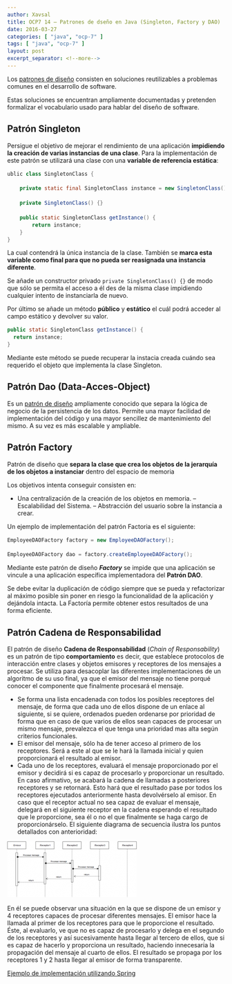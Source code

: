 ```yaml
---
author: Xavsal
title: OCP7 14 – Patrones de dseño en Java (Singleton, Factory y DAO)
date: 2016-03-27
categories: [ "java", "ocp-7" ]
tags: [ "java", "ocp-7" ]
layout: post
excerpt_separator: <!--more-->
---
```


<!--more-->

Los [patrones de diseño](https://es.wikipedia.org/wiki/Patr%C3%B3n_de_dise%C3%B1o) consisten en soluciones reutilizables a problemas comunes en el desarrollo de software.

Estas soluciones se encuentran ampliamente documentadas y pretenden formalizar el vocabulario usado para hablar del diseño de software.

## Patrón Singleton

Persigue el objetivo de mejorar el rendimiento de una aplicación **impidiendo la creación de varias instancias de una clase**.
Para la implementación de este patrón se utilizará una clase con una **variable de referencia estática**:

```java
ublic class SingletonClass {
     
    private static final SingletonClass instance = new SingletonClass();
     
    private SingletonClass() {}
     
    public static SingletonClass getInstance() {
        return instance;
    }
}
```

La cual contendrá la única instancia de la clase. También se **marca esta variable como final para que no pueda ser reasignada  una instancia diferente**.

Se añade un constructor privado `private SingletonClass() {}` de modo que sólo se permita el acceso a él des de la misma clase impidiendo cualquier intento de instanciarla de nuevo.

Por último se añade un método **público** y **estático** el cuál podrá acceder al campo estático y devolver su valor.

```java
public static SingletonClass getInstance() {
  return instance; 
}
```

Mediante este método se puede recuperar la instacia creada cuándo sea requerido el objeto que implementa la clase Singleton.

## Patrón Dao (Data-Acces-Object)

Es un [patrón de diseño](https://es.wikipedia.org/wiki/Data_Access_Object) ampliamente conocido que separa la lógica de negocio de la persistencia de los datos.
Permite una mayor facilidad de implementación del código y una mayor sencillez de mantenimiento del mismo. A su vez es más escalable y ampliable.

## Patrón Factory

Patrón de diseño que **separa la clase que crea los objetos de la jerarquía de los objetos a instanciar** dentro del espacio de memoria

Los objetivos intenta conseguir consisten en:

- Una centralización de la creación de los objetos en memoria.
– Escalabilidad del Sistema.
– Abstracción del usuario sobre la instancia a crear.

Un ejemplo de implementación del patrón Factoria es el siguiente:

```java
EmployeeDAOFactory factory = new EmployeeDAOFactory();
 
EmployeeDAOFactory dao = factory.createEmployeeDAOFactory();
```

Mediante este patrón de diseño **_Factory_** se impide que una aplicación se vincule a una aplicación específica implementadora del **Patrón DAO**.

Se debe evitar la duplicación de código siempre que se pueda y refactorizar al máximo posible sin poner en riesgo la funcionalidad de la aplicación y dejándola intacta. La Factoría permite obtener estos resultados de una forma eficiente.

## Patrón Cadena de Responsabilidad

El patrón de diseño **Cadena de Responsabilidad** (_Chain of Responsability_) es un patrón de tipo **comportamiento** es decir, que establece protocolos de interacción entre clases y objetos emisores y receptores de los mensajes a procesar. Se utiliza para desacoplar las diferentes implementaciones de un algoritmo de su uso final, ya que el emisor del mensaje no tiene porqué conocer el componente que finalmente procesará el mensaje.

- Se forma una lista encadenada con todos los posibles receptores del mensaje, de forma que cada uno de ellos dispone de un enlace al siguiente, si se quiere, ordenados pueden ordenarse por prioridad de forma que en caso de que varios de ellos sean capaces de procesar un mismo mensaje, prevalezca el que tenga una prioridad mas alta según criterios funcionales.
- El emisor del mensaje, sólo ha de tener acceso al primero de los receptores. Será a este al que se le hará la llamada inicial y quien proporcionará el resultado al emisor.
- Cada uno de los receptores, evaluará el mensaje proporcionado por el emisor y decidirá si es capaz de procesarlo y proporcionar un resultado. En caso afirmativo, se acabará la cadena de llamadas a posteriores receptores y se retornará. Esto hará que el resultado pase por todos los receptores ejecutados anteriormente hasta devolvérselo al emisor. En caso que el receptor actual no sea capaz de evaluar el mensaje, delegará en el siguiente receptor en la cadena esperando el resultado que le proporcione, sea él o no el que finalmente se haga cargo de proporcionárselo.
El siguiente diagrama de secuencia ilustra los puntos detallados con anterioridad:

![](/assets/posts/java/ocp-7/2016-03-27-ocp7_14_patrones_de_diseno_en_java_fig1.png)

En él se puede observar una situación en la que se dispone de un emisor y 4 receptores capaces de procesar diferentes mensajes. El emisor hace la llamada al primer de los receptores para que le proporcione el resultado. Éste, al evaluarlo, ve que no es capaz de procesarlo y delega en el segundo de los receptores y así sucesivamente hasta llegar al tercero de ellos, que si es capaz de hacerlo y proporciona un resultado, haciendo innecesaria la propagación del mensaje al cuarto de ellos. El resultado se propaga por los receptores 1 y 2 hasta llegar al emisor de forma transparente.

[Ejemplo de implementación utilizando Spring](/spring/patterns/2015-12-07-patron_cadena_de_resposnabilidad_con_spring)
